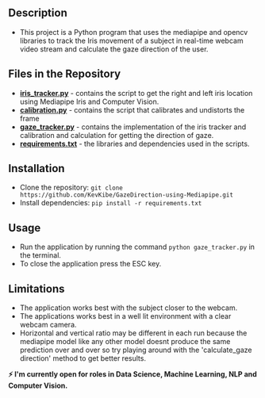 ## Description
- This project is a Python program that uses the mediapipe and opencv libraries to track the Iris movement of a subject in real-time webcam video stream and calculate the gaze direction of the user.

## Files in the Repository
- **[iris_tracker.py](https://github.com/KevKibe/GazeDirection-using-Mediapipe/blob/main/iris_tracker.py)** - contains the script to get the right and left iris location using Mediapipe Iris and Computer Vision.
- **[calibration.py](https://github.com/KevKibe/GazeDirection-using-Mediapipe/blob/main/calibration.py)** - contains the script that calibrates and undistorts the frame
- **[gaze_tracker.py](https://github.com/KevKibe/GazeDirection-using-Mediapipe/blob/main/gaze_tracker.py)** - contains the implementation of the iris tracker and calibration and calculation for getting the direction of gaze.
- **[requirements.txt](https://github.com/KevKibe/GazeDirection-using-Mediapipe/blob/main/requirements.txt)** - the libraries and dependencies used in the scripts.

## Installation
- Clone the repository: `git clone https://github.com/KevKibe/GazeDirection-using-Mediapipe.git`
- Install dependencies: `pip install -r requirements.txt`

## Usage
- Run the application by running the command `python gaze_tracker.py` in the terminal.
- To close the application press the ESC key.<br>

## Limitations 
- The application works best with the subject closer to the webcam.
- The applications works best in a well lit environment with a clear webcam camera.
- Horizontal and vertical ratio may be different in each run because the mediapipe model like any other model doesnt produce the same prediction over and over so try playing around with the 'calculate_gaze direction' method to get better results.

**:zap: I'm currently open for roles in Data Science, Machine Learning, NLP and Computer Vision.**
